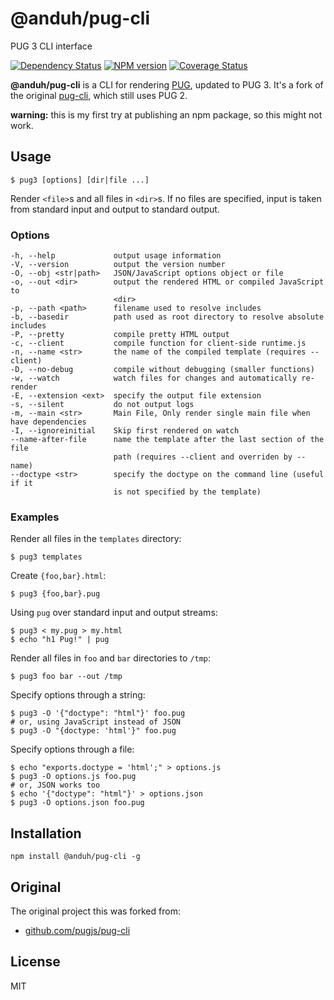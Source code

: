 # @anduh/pug-cli

PUG 3 CLI interface

[![Dependency Status](https://img.shields.io/david/anduh/pug-cli.svg)](https://david-dm.org/anduh/pug-cli)
[![NPM version](https://img.shields.io/npm/v/@anduh/pug-cli.svg)](https://www.npmjs.org/package/@anduh/pug-cli)
[![Coverage Status](https://img.shields.io/codecov/c/github/anduh/pug-cli.svg)](https://codecov.io/gh/anduh/pug-cli)

**@anduh/pug-cli** is a CLI for rendering [PUG](https://pugjs.org/), updated to PUG 3. It's a fork of the original [pug-cli](https://www.npmjs.com/package/pug-cli), which still uses PUG 2.

**warning:** this is my first try at publishing an npm package, so this might not work.

## Usage

```
$ pug3 [options] [dir|file ...]
```

Render `<file>`s and all files in `<dir>`s. If no files are specified,
input is taken from standard input and output to standard output.

### Options

```
-h, --help             output usage information
-V, --version          output the version number
-O, --obj <str|path>   JSON/JavaScript options object or file
-o, --out <dir>        output the rendered HTML or compiled JavaScript to
                       <dir>
-p, --path <path>      filename used to resolve includes
-b, --basedir          path used as root directory to resolve absolute includes
-P, --pretty           compile pretty HTML output
-c, --client           compile function for client-side runtime.js
-n, --name <str>       the name of the compiled template (requires --client)
-D, --no-debug         compile without debugging (smaller functions)
-w, --watch            watch files for changes and automatically re-render
-E, --extension <ext>  specify the output file extension
-s, --silent           do not output logs
-m, --main <str>       Main File, Only render single main file when have dependencies
-I, --ignoreinitial    Skip first rendered on watch
--name-after-file      name the template after the last section of the file
                       path (requires --client and overriden by --name)
--doctype <str>        specify the doctype on the command line (useful if it
                       is not specified by the template)
```

### Examples

Render all files in the `templates` directory:

```
$ pug3 templates
```

Create `{foo,bar}.html`:

```
$ pug3 {foo,bar}.pug
```

Using `pug` over standard input and output streams:

```
$ pug3 < my.pug > my.html
$ echo "h1 Pug!" | pug
```

Render all files in `foo` and `bar` directories to `/tmp`:

```
$ pug3 foo bar --out /tmp
```

Specify options through a string:

```
$ pug3 -O '{"doctype": "html"}' foo.pug
# or, using JavaScript instead of JSON
$ pug3 -O "{doctype: 'html'}" foo.pug
```

Specify options through a file:

```
$ echo "exports.doctype = 'html';" > options.js
$ pug3 -O options.js foo.pug
# or, JSON works too
$ echo '{"doctype": "html"}' > options.json
$ pug3 -O options.json foo.pug
```

## Installation

    npm install @anduh/pug-cli -g

## Original 
The original project this was forked from:
* [github.com/pugjs/pug-cli](https://github.com/pugjs/pug-cli)

## License

MIT
